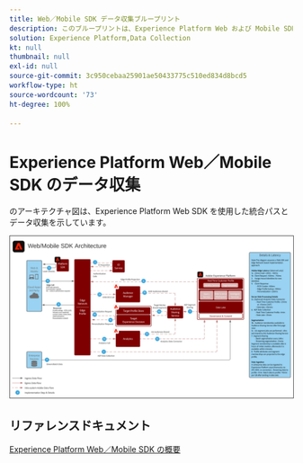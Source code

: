 ```yaml
---
title: Web／Mobile SDK データ収集ブループリント
description: このブループリントは、Experience Platform Web および Mobile SDK を使用したアーキテクチャと取り込みを示しています。
solution: Experience Platform,Data Collection
kt: null
thumbnail: null
exl-id: null
source-git-commit: 3c950cebaa25901ae50433775c510ed834d8bcd5
workflow-type: ht
source-wordcount: '73'
ht-degree: 100%

---
```


# Experience Platform Web／Mobile SDK のデータ収集

のアーキテクチャ図は、Experience Platform Web SDK を使用した統合パスとデータ収集を示しています。

<img src="assets/web_sdk_flow.svg" alt="Experience Platform Web および Mobile SDK を使用した実装の参照アーキテクチャ" style="border:1px solid #4a4a4a" />

## リファレンスドキュメント

[Experience Platform Web／Mobile SDK の概要](https://experienceleague.adobe.com/docs/experience-platform/edge/home.html?lang=ja)
